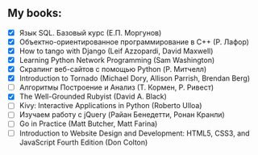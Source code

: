 ## My books:

- [x] Язык SQL. Базовый курс (Е.П. Моргунов)
- [x] Объектно-ориентированное программирование в С++ (Р. Лафор)
- [x] How to tango with Django (Leif Azzopardi, David Maxwell)
- [x] Learning Python Network Programming (Sam Washington)
- [x] Скрапинг веб-сайтов с помощью Python (Р. Митчелл)
- [x] Introduction to Tornado (Michael Dory, Allison Parrish, Brendan Berg)
- [ ] Алгоритмы Построение и Анализ (Т. Кормен, Р. Ривест)
- [x] The Well-Grounded Rubyist (David A. Black)
- [ ] Kivy: Interactive Applications in Python (Roberto Ulloa)
- [ ] Изучаем работу с jQuery (Райан Бенедетти, Ронан Кранли)
- [ ] Go in Practice (Matt Butcher, Matt Farina)
- [ ] Introduction to Website Design and Development: HTML5, CSS3, and JavaScript Fourth Edition (Don Colton)
